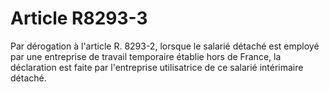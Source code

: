 # Article R8293-3

Par dérogation à l'article R. 8293-2, lorsque le salarié détaché est employé par une entreprise de travail temporaire établie hors de France, la déclaration est faite par l'entreprise utilisatrice de ce salarié intérimaire détaché.